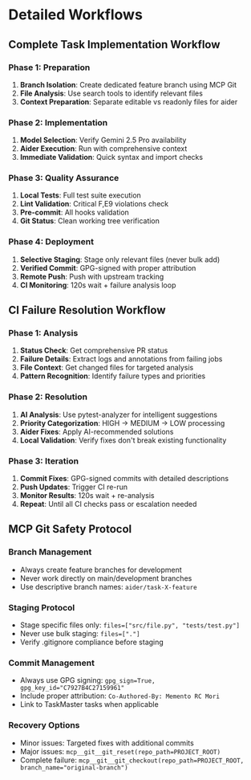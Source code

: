 # Detailed Workflows

## Complete Task Implementation Workflow

### Phase 1: Preparation
1. **Branch Isolation**: Create dedicated feature branch using MCP Git
2. **File Analysis**: Use search tools to identify relevant files
3. **Context Preparation**: Separate editable vs readonly files for aider

### Phase 2: Implementation
1. **Model Selection**: Verify Gemini 2.5 Pro availability
2. **Aider Execution**: Run with comprehensive context
3. **Immediate Validation**: Quick syntax and import checks

### Phase 3: Quality Assurance
1. **Local Tests**: Full test suite execution
2. **Lint Validation**: Critical F,E9 violations check
3. **Pre-commit**: All hooks validation
4. **Git Status**: Clean working tree verification

### Phase 4: Deployment
1. **Selective Staging**: Stage only relevant files (never bulk add)
2. **Verified Commit**: GPG-signed with proper attribution
3. **Remote Push**: Push with upstream tracking
4. **CI Monitoring**: 120s wait + failure analysis loop

## CI Failure Resolution Workflow

### Phase 1: Analysis
1. **Status Check**: Get comprehensive PR status
2. **Failure Details**: Extract logs and annotations from failing jobs
3. **File Context**: Get changed files for targeted analysis
4. **Pattern Recognition**: Identify failure types and priorities

### Phase 2: Resolution
1. **AI Analysis**: Use pytest-analyzer for intelligent suggestions
2. **Priority Categorization**: HIGH → MEDIUM → LOW processing
3. **Aider Fixes**: Apply AI-recommended solutions
4. **Local Validation**: Verify fixes don't break existing functionality

### Phase 3: Iteration
1. **Commit Fixes**: GPG-signed commits with detailed descriptions
2. **Push Updates**: Trigger CI re-run
3. **Monitor Results**: 120s wait + re-analysis
4. **Repeat**: Until all CI checks pass or escalation needed

## MCP Git Safety Protocol

### Branch Management
- Always create feature branches for development
- Never work directly on main/development branches
- Use descriptive branch names: `aider/task-X-feature`

### Staging Protocol
- Stage specific files only: `files=["src/file.py", "tests/test.py"]`
- Never use bulk staging: `files=["."]`
- Verify .gitignore compliance before staging

### Commit Management
- Always use GPG signing: `gpg_sign=True, gpg_key_id="C7927B4C27159961"`
- Include proper attribution: `Co-Authored-By: Memento RC Mori`
- Link to TaskMaster tasks when applicable

### Recovery Options
- Minor issues: Targeted fixes with additional commits
- Major issues: `mcp__git__git_reset(repo_path=PROJECT_ROOT)`
- Complete failure: `mcp__git__git_checkout(repo_path=PROJECT_ROOT, branch_name="original-branch")`
